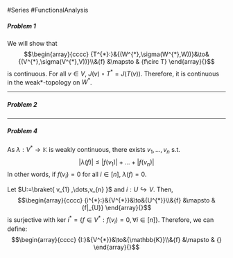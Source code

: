 #Series #FunctionalAnalysis 

##### Problem 1
We will show that $$\begin{array}{cccc} {T^{*}:}&{(W^{*},\sigma(W^{*},W))}&\to&{(V^{*},\sigma(V^{*},V))}\\&{f} &\mapsto & {f\circ T} \end{array}{}$$is continuous. For all $v\in V$, $J(v)\circ T^{*}=J(T(v))$. Therefore, it is continuous in the weak*-topology on $W^{*}$. 

---
##### Problem 2
---
##### Problem 4
As $\lambda:V^{*}\to \mathbb{K}$ is weakly continuous, there exists $v_{1},\dots,v_{n}$ s.t. $$\left| \lambda(f) \right| \leq \left| f(v_{1}) \right| +\dots+\left| f(v_{n}) \right| $$In other words, if $f(v_{i})=0$ for all $i\in[n]$, $\lambda(f) =0$. 

Let $U:=\braket{ v_{1} ,\dots,v_{n}  }$ and $i:U\hookrightarrow V$. Then, $$\begin{array}{cccc} {i^{*}:}&{V^{*}}&\to&{U^{*}}\\&{f} &\mapsto & {f|_{U}} \end{array}{}$$is surjective with $\text{ker }i^{*}=\{ f\in V^{*}:f(v_{i})=0, \forall i\in[n] \}$. Therefore, we can define: $$\begin{array}{cccc} {I:}&{V^{*}}&\to&{\mathbb{K}}\\&{f} &\mapsto & {} \end{array}{}$$

